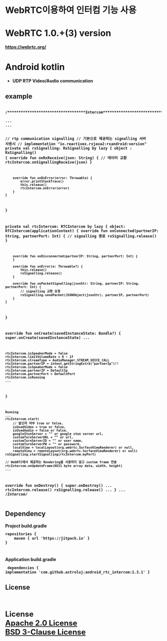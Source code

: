 # WebRTC이용하여 인터컴 기능 사용

# WebRTC 1.0.+(3) version <b>
  https://webrtc.org/
# Android kotlin<br>
- UDP RTP Video/Audio communication


<p><p>
<h2> example<br></h2>
<pre><code>
/***********************************Intercom***********************************/<br>
...
...

// rtp communication signalling 
// 기본으로 제공하는 signalling 서버 사용시
// implementation "io.reactivex.rxjava2:rxandroid:version"
private val rxSignalling: RxSignalling by lazy {
    object : RxSignalling() {
        override fun onRxReceive(json: String) {
            // 데이터 교환
            rtcIntercom.onSignallingReceive(json)
        }
        
        override fun onRxError(error: Throwable) {
            error.printStackTrace()
            this.release()
            rtcIntercom.onError(error)
        }
    }
}

private val rtcIntercom: RTCIntercom by lazy {
    object: RTCIntercom(applicationContext) {
        override fun onConnected(partnerIP: String, partnerPort: Int) {
            // signalling 종료
            rxSignalling.release()
        }
        
        override fun onDisconnected(partnerIP: String, partnerPort: Int) {
        }
        
        override fun onError(e: Throwable?) {
            this.release()
            rxSignalling.release()
        }
        
        override fun onPacketSignalling(jsonStr: String, partnerIP: String, partnerPort: Int) {
            // signalling 교환 요청
            rxSignalling.sendPacket(JSONObject(jsonStr), partnerIP, partnerPort)
        }
    }
}

override fun onCreate(savedInstanceState: Bundle?) {
    super.onCreate(savedInstanceState)
    ...

    rtcIntercom.isSpeakerMode = false
    rtcIntercom.limitVolumeRate = 0 ~ 1f
    rtcIntercom.streamType = AudioManager.STREAM_VOICE_CALL
    rtcIntercom.partnerIP = intent.getStringExtra("partnerIp")!!
    rtcIntercom.isSpeakerMode = false
    rtcIntercom.partnerIP = DefaultIp
    rtcIntercom.partnerPort = DefaultPort
    rtcIntercom.isRunning
    ...
}

    Running
    ...
    rtcIntercom.start(
        // 발신자 여부 true or false,
        isUsedVideo = true or false, 
        isUsedAudio = false or false,
        googleStunServer = "" or google stun server url,
        customTurnServerURL = "" or url,
        customTurnServerID = "" or user name,
        customTurnServerPW = "" or password,
        localView = localLayout(org.webrtc.SurfaceViewRenderer) or null,
        remoteView = remoteLayout(org.webrtc.SurfaceViewRenderer) or null)
    rxSignalling.startSignalling(rtcIntercom.myPort)

    // WebRTC에서 제공하는 Rendering을 사용하지 않고 custom frame 전송
    rtcIntercom.onUpdateFrame(NV21 byte array data, width, height)
    ...

override fun onDestroy() {
    super.onDestroy()
    ...
    rtcIntercom.release()
    rxSignalling.release()
    ...
}
...
/***********************************Intercom***********************************/
</code></pre>
<p><p>

<h2>Dependency<br></h2>
Project build.gradle
<code><pre>
repositories {
    maven { url 'https://jitpack.io' }
}

</pre></code>
Application build.gradle
<code><pre>
dependencies {
	implementation 'com.github.astroluj:android_rtc_intercom:1.3.1'
}
</pre></code>

<h2>License</h2><br>
<p style="font-size:x-large">
License<br>
<a href="http://www.apache.org/licenses/LICENSE-2.0">
	Apache 2.0 License
</a>
<br>
<a href="https://opensource.org/licenses/BSD-3-Clause">
	BSD 3-Clause License
</a>
</p>



